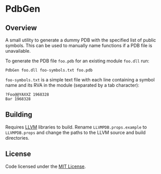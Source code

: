 # PdbGen

## Overview

A small utility to generate a dummy PDB with the specified list of public symbols.
This can be used to manually name functions if a PDB file is unavailable.

To generate the PDB file `foo.pdb` for an existing module `foo.dll` run:

    PdbGen foo.dll foo-symbols.txt foo.pdb

`foo-symbols.txt` is a simple text file with each line containing a symbol name
and its RVA in the module (separated by a tab character):

    ?Foo@@YAXXZ	1968328
    Bar	1968328

## Building

Requires [LLVM](https://llvm.org/) libraries to build. Rename `LLVMPDB.props.example`
to `LLVMPDB.props` and change the paths to the LLVM source and build directories.

## License

Code licensed under the [MIT License](LICENSE.txt).
